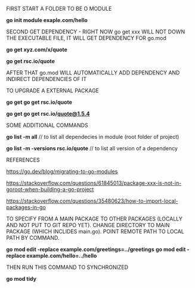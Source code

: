FIRST START A FOLDER TO BE O MODULE

**go init module exaple.com/hello**


SECOND GET DEPENDENCY - RIGHT NOW go get xxx WILL NOT DOWN THE EXECUTABLE FILE, IT WILL GET DEPENDENCY FOR go.mod

**go get xyz.com/x/quote** 

**go get rsc.io/quote**


AFTER THAT go.mod WILL AUTOMATICALLY ADD DEPENDENCY AND INDIRECT DEPENDENCIES OF IT


TO UPGRADE A EXTERNAL PACKAGE

**go get go get rsc.io/quote**

**go get go get rsc.io/quote@1.5.4**


SOME ADDITIONAL COMMANDS

**go list -m all** // to list all dependecies in module (root folder of project)

**go list -m -versions rsc.io/quote** // to list all version of a dependency


REFERENCES 

https://go.dev/blog/migrating-to-go-modules

https://stackoverflow.com/questions/61845013/package-xxx-is-not-in-goroot-when-building-a-go-project

https://stackoverflow.com/questions/35480623/how-to-import-local-packages-in-go

TO SPECIFY FROM A MAIN PACKAGE TO OTHER PACKAGES (LOCALLY AND NOT PUT TO GIT REPO YET). 
CHANGE DIRECTORY TO MAIN PACKAGE (WHICH INCLIDES main.go).
POINT REMOTE PATH TO LOCAL PATH BY COMMAND.

**go mod edit -replace example.com/greetings=../greetings**
**go mod edit -replace example.com/hello=../hello**

THEN RUN THIS COMMAND TO SYNCHRONIZED

**go mod tidy**